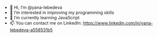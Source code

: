 - 👋 Hi, I’m @yana-lebedeva
- 👀 I’m interested in improving my programming skills
- 🌱 I’m currently learning JavaScript
- 📫 You can contact me on LinkedIn: https://www.linkedin.com/in/yana-lebedeva-a558531b5

<!---
yana-lebedeva/yana-lebedeva is a ✨ special ✨ repository because its `README.md` (this file) appears on your GitHub profile.
You can click the Preview link to take a look at your changes.
--->
